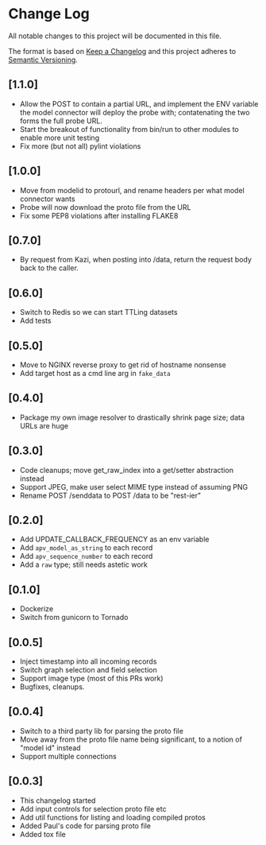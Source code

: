 # Change Log
All notable changes to this project will be documented in this file.

The format is based on [Keep a Changelog](http://keepachangelog.com/)
and this project adheres to [Semantic Versioning](http://semver.org/).

## [1.1.0]
* Allow the POST to contain a partial URL, and implement the ENV variable the model connector will deploy the probe with; contatenating the two forms the full probe URL.
* Start the breakout of functionality from bin/run to other modules to enable more unit testing
* Fix more (but not all) pylint violations

## [1.0.0]
* Move from modelid to protourl, and rename headers per what model connector wants
* Probe will now download the proto file from the URL
* Fix some PEP8 violations after installing FLAKE8

## [0.7.0]
* By request from Kazi, when posting into /data, return the request body back to the caller.

## [0.6.0]
* Switch to Redis so we can start TTLing datasets
* Add tests

## [0.5.0]
* Move to NGINX reverse proxy to get rid of hostname nonsense
* Add target host as a cmd line arg in `fake_data`

## [0.4.0]
* Package my own image resolver to drastically shrink page size; data URLs are huge

## [0.3.0]
* Code cleanups; move get_raw_index into a get/setter abstraction instead
* Support JPEG, make user select MIME type instead of assuming PNG
* Rename POST /senddata to POST /data to be "rest-ier"

## [0.2.0]
* Add UPDATE_CALLBACK_FREQUENCY as an env variable
* Add `apv_model_as_string` to each record
* Add `apv_sequence_number` to each record
* Add a `raw` type; still needs astetic work

## [0.1.0]
* Dockerize
* Switch from gunicorn to Tornado

## [0.0.5]
* Inject timestamp into all incoming records
* Switch graph selection and field selection
* Support image type (most of this PRs work)
* Bugfixes, cleanups.

## [0.0.4]
* Switch to a third party lib for parsing the proto file
* Move away from the proto file name being significant, to a notion of "model id" instead
* Support multiple connections

## [0.0.3]
* This changelog started
* Add input controls for selection proto file etc
* Add util functions for listing and loading compiled protos
* Added Paul's code for parsing proto file
* Added tox file
